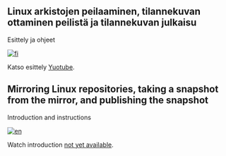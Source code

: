 ## Linux arkistojen peilaaminen, tilannekuvan ottaminen peilistä ja tilannekuvan julkaisu

Esittely ja ohjeet

[![fi](https://img.shields.io/badge/lang-FI-blue.svg)](https://github.com/idumdidum/Linux_mirror-snapshot-and-publish/blob/main/README_fi.md)

Katso esittely [Yuotube](https://www.youtube.com/watch?v=rqDJAQ7DcxM).

## Mirroring Linux repositories, taking a snapshot from the mirror, and publishing the snapshot

Introduction and instructions

[![en](https://img.shields.io/badge/lang-EN-white.svg)](https://github.com/idumdidum/Linux_mirror-snapshot-and-publish/blob/main/README_en.md)

Watch introduction [not yet available]().

